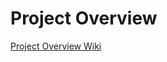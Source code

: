 # Project Overview
[Project Overview Wiki](https://github.com/cu-ecen-aeld/final-project-JLDenn/wiki)
